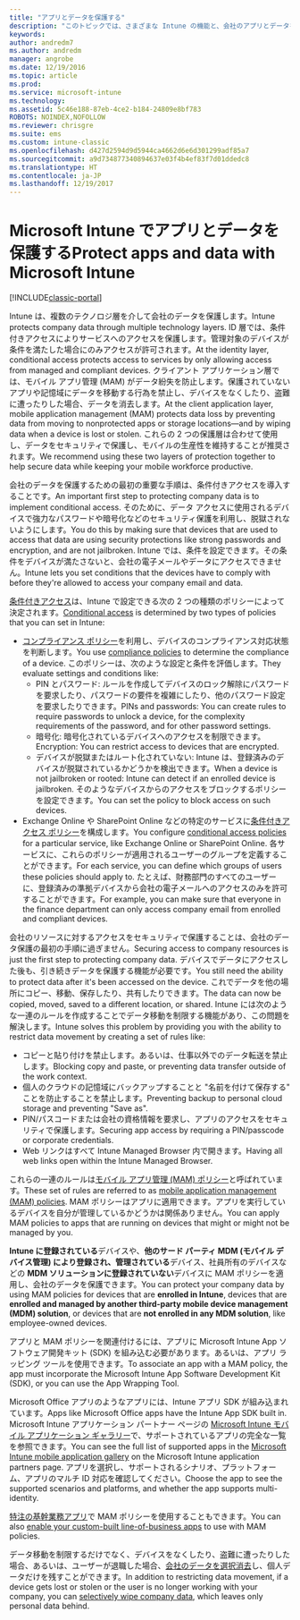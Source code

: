 ```yaml
---
title: "アプリとデータを保護する"
description: "このトピックでは、さまざまな Intune の機能と、会社のアプリとデータを保護するために使用可能な機能について説明します。"
keywords: 
author: andredm7
ms.author: andredm
manager: angrobe
ms.date: 12/19/2016
ms.topic: article
ms.prod: 
ms.service: microsoft-intune
ms.technology: 
ms.assetid: 5c46e188-87eb-4ce2-b184-24809e8bf783
ROBOTS: NOINDEX,NOFOLLOW
ms.reviewer: chrisgre
ms.suite: ems
ms.custom: intune-classic
ms.openlocfilehash: d427d2594d9d5944ca4662d6e6d301299adf85a7
ms.sourcegitcommit: a9d734877340894637e03f4b4ef83f7d01ddedc8
ms.translationtype: HT
ms.contentlocale: ja-JP
ms.lasthandoff: 12/19/2017
---
```

# <a name="protect-apps-and-data-with-microsoft-intune"></a><span data-ttu-id="5db8f-103">Microsoft Intune でアプリとデータを保護する</span><span class="sxs-lookup"><span data-stu-id="5db8f-103">Protect apps and data with Microsoft Intune</span></span>

[!INCLUDE[classic-portal](../includes/classic-portal.md)]

<span data-ttu-id="5db8f-104">Intune は、複数のテクノロジ層を介して会社のデータを保護します。</span><span class="sxs-lookup"><span data-stu-id="5db8f-104">Intune protects company data through multiple technology layers.</span></span> <span data-ttu-id="5db8f-105">ID 層では、条件付きアクセスによりサービスへのアクセスを保護します。管理対象のデバイスが条件を満たした場合にのみアクセスが許可されます。</span><span class="sxs-lookup"><span data-stu-id="5db8f-105">At the identity layer, conditional access protects access to services by only allowing access from managed and compliant devices.</span></span> <span data-ttu-id="5db8f-106">クライアント アプリケーション層では、モバイル アプリ管理 (MAM) がデータ紛失を防止します。保護されていないアプリや記憶域にデータを移動する行為を禁止し、デバイスをなくしたり、盗難に遭ったりした場合、データを消去します。</span><span class="sxs-lookup"><span data-stu-id="5db8f-106">At the client application layer, mobile application management (MAM) protects data loss by preventing data from moving to nonprotected apps or storage locations—and by wiping data when a device is lost or stolen.</span></span> <span data-ttu-id="5db8f-107">これらの 2 つの保護層は合わせて使用し、データをセキュリティで保護し、モバイルの生産性を維持することが推奨されます。</span><span class="sxs-lookup"><span data-stu-id="5db8f-107">We recommend using these two layers of protection together to help secure data while keeping your mobile workforce productive.</span></span>

<span data-ttu-id="5db8f-108">会社のデータを保護するための最初の重要な手順は、条件付きアクセスを導入することです。</span><span class="sxs-lookup"><span data-stu-id="5db8f-108">An important first step to protecting company data is to implement conditional access.</span></span> <span data-ttu-id="5db8f-109">そのために、データ アクセスに使用されるデバイスで強力なパスワードや暗号化などのセキュリティ保護を利用し、脱獄されないようにします。</span><span class="sxs-lookup"><span data-stu-id="5db8f-109">You do this by making sure that devices that are used to access that data are using security protections like strong passwords and encryption, and are not jailbroken.</span></span> <span data-ttu-id="5db8f-110">Intune では、条件を設定できます。その条件をデバイスが満たさないと、会社の電子メールやデータにアクセスできません。</span><span class="sxs-lookup"><span data-stu-id="5db8f-110">Intune lets you set conditions that the devices have to comply with before they're allowed to access your company email and data.</span></span>

<span data-ttu-id="5db8f-111">[条件付きアクセス](restrict-access-to-email-and-o365-services-with-microsoft-intune.md)は、Intune で設定できる次の 2 つの種類のポリシーによって決定されます。</span><span class="sxs-lookup"><span data-stu-id="5db8f-111">[Conditional access](restrict-access-to-email-and-o365-services-with-microsoft-intune.md) is determined by two types of policies that you can set in Intune:</span></span>
- <span data-ttu-id="5db8f-112">[コンプライアンス ポリシー](introduction-to-device-compliance-policies-in-microsoft-intune.md)を利用し、デバイスのコンプライアンス対応状態を判断します。</span><span class="sxs-lookup"><span data-stu-id="5db8f-112">You use [compliance policies](introduction-to-device-compliance-policies-in-microsoft-intune.md) to determine the compliance of a device.</span></span> <span data-ttu-id="5db8f-113">このポリシーは、次のような設定と条件を評価します。</span><span class="sxs-lookup"><span data-stu-id="5db8f-113">They evaluate settings and conditions like:</span></span>
  - <span data-ttu-id="5db8f-114">PIN とパスワード: ルールを作成してデバイスのロック解除にパスワードを要求したり、パスワードの要件を複雑にしたり、他のパスワード設定を要求したりできます。</span><span class="sxs-lookup"><span data-stu-id="5db8f-114">PINs and passwords: You can create rules to require passwords to unlock a device, for the complexity requirements of the password, and for other password settings.</span></span>
  - <span data-ttu-id="5db8f-115">暗号化: 暗号化されているデバイスへのアクセスを制限できます。</span><span class="sxs-lookup"><span data-stu-id="5db8f-115">Encryption: You can restrict access to devices that are encrypted.</span></span>
  - <span data-ttu-id="5db8f-116">デバイスが脱獄またはルート化されていない: Intune は、登録済みのデバイスが脱獄されているかどうかを検出できます。</span><span class="sxs-lookup"><span data-stu-id="5db8f-116">When a device is not jailbroken or rooted: Intune can detect if an enrolled device is jailbroken.</span></span> <span data-ttu-id="5db8f-117">そのようなデバイスからのアクセスをブロックするポリシーを設定できます。</span><span class="sxs-lookup"><span data-stu-id="5db8f-117">You can set the policy to block access on such devices.</span></span>
- <span data-ttu-id="5db8f-118">Exchange Online や SharePoint Online などの特定のサービスに[条件付きアクセス ポリシー](restrict-access-to-email-and-o365-services-with-microsoft-intune.md)を構成します。</span><span class="sxs-lookup"><span data-stu-id="5db8f-118">You configure [conditional access policies](restrict-access-to-email-and-o365-services-with-microsoft-intune.md) for a particular service, like Exchange Online or SharePoint Online.</span></span> <span data-ttu-id="5db8f-119">各サービスに、これらのポリシーが適用されるユーザーのグループを定義することができます。</span><span class="sxs-lookup"><span data-stu-id="5db8f-119">For each service, you can define which groups of users these policies should apply to.</span></span> <span data-ttu-id="5db8f-120">たとえば、財務部門のすべてのユーザーに、登録済みの準拠デバイスから会社の電子メールへのアクセスのみを許可することができます。</span><span class="sxs-lookup"><span data-stu-id="5db8f-120">For example, you can make sure that everyone in the finance department can only access company email from enrolled and compliant devices.</span></span>

<span data-ttu-id="5db8f-121">会社のリソースに対するアクセスをセキュリティで保護することは、会社のデータ保護の最初の手順に過ぎません。</span><span class="sxs-lookup"><span data-stu-id="5db8f-121">Securing access to company resources is just the first step to protecting company data.</span></span> <span data-ttu-id="5db8f-122">デバイスでデータにアクセスした後も、引き続きデータを保護する機能が必要です。</span><span class="sxs-lookup"><span data-stu-id="5db8f-122">You still need the ability to protect data after it's been accessed on the device.</span></span> <span data-ttu-id="5db8f-123">これでデータを他の場所にコピー、移動、保存したり、共有したりできます。</span><span class="sxs-lookup"><span data-stu-id="5db8f-123">The data can now be copied, moved, saved to a different location, or shared.</span></span> <span data-ttu-id="5db8f-124">Intune には次のような一連のルールを作成することでデータ移動を制限する機能があり、この問題を解決します。</span><span class="sxs-lookup"><span data-stu-id="5db8f-124">Intune solves this problem by providing you with the ability to restrict data movement by creating a set of rules like:</span></span>
- <span data-ttu-id="5db8f-125">コピーと貼り付けを禁止します。あるいは、仕事以外でのデータ転送を禁止します。</span><span class="sxs-lookup"><span data-stu-id="5db8f-125">Blocking copy and paste, or preventing data transfer outside of the work context.</span></span>
- <span data-ttu-id="5db8f-126">個人のクラウドの記憶域にバックアップすることと "名前を付けて保存する" ことを防止することを禁止します。</span><span class="sxs-lookup"><span data-stu-id="5db8f-126">Preventing backup to personal cloud storage and preventing "Save as".</span></span>
- <span data-ttu-id="5db8f-127">PIN/パスコードまたは会社の資格情報を要求し、アプリのアクセスをセキュリティで保護します。</span><span class="sxs-lookup"><span data-stu-id="5db8f-127">Securing app access by requiring a PIN/passcode or corporate credentials.</span></span>
- <span data-ttu-id="5db8f-128">Web リンクはすべて Intune Managed Browser 内で開きます。</span><span class="sxs-lookup"><span data-stu-id="5db8f-128">Having all web links open within the Intune Managed Browser.</span></span>

<span data-ttu-id="5db8f-129">これらの一連のルールは[モバイル アプリ管理 (MAM) ポリシー](protect-app-data-using-mobile-app-management-policies-with-microsoft-intune.md)と呼ばれています。</span><span class="sxs-lookup"><span data-stu-id="5db8f-129">These set of rules are referred to as [mobile application management (MAM) policies](protect-app-data-using-mobile-app-management-policies-with-microsoft-intune.md).</span></span> <span data-ttu-id="5db8f-130">MAM ポリシーはアプリに適用できます。アプリを実行しているデバイスを自分が管理しているかどうかは関係ありません。</span><span class="sxs-lookup"><span data-stu-id="5db8f-130">You can apply MAM policies to apps that are running on devices that might or might not be managed by you.</span></span>  

<span data-ttu-id="5db8f-131">**Intune に登録されている**デバイスや、**他のサード パーティ MDM (モバイル デバイス管理) により登録され、管理されている**デバイス、社員所有のデバイスなどの **MDM ソリューションに登録されていない**デバイスに MAM ポリシーを適用し、会社のデータを保護できます。</span><span class="sxs-lookup"><span data-stu-id="5db8f-131">You can protect your company data by using MAM policies for devices that are **enrolled in Intune**, devices that are **enrolled and managed by another third-party mobile device management (MDM) solution**, or devices that are **not enrolled in any MDM solution**, like employee-owned devices.</span></span>

<span data-ttu-id="5db8f-132">アプリと MAM ポリシーを関連付けるには、アプリに Microsoft Intune App ソフトウェア開発キット (SDK) を組み込む必要があります。あるいは、アプリ ラッピング ツールを使用できます。</span><span class="sxs-lookup"><span data-stu-id="5db8f-132">To associate an app with a MAM policy, the app must incorporate the Microsoft Intune App Software Development Kit (SDK), or you can use the App Wrapping Tool.</span></span>

<span data-ttu-id="5db8f-133">Microsoft Office アプリのようなアプリには、Intune アプリ SDK が組み込まれています。</span><span class="sxs-lookup"><span data-stu-id="5db8f-133">Apps like Microsoft Office apps have the Intune App SDK built in.</span></span> <span data-ttu-id="5db8f-134">Microsoft Intune アプリケーション パートナー ページの [Microsoft Intune モバイル アプリケーション ギャラリー](https://www.microsoft.com/cloud-platform/microsoft-intune-apps)で、サポートされているアプリの完全な一覧を参照できます。</span><span class="sxs-lookup"><span data-stu-id="5db8f-134">You can see the full list of supported apps in the [Microsoft Intune mobile application gallery](https://www.microsoft.com/cloud-platform/microsoft-intune-apps) on the Microsoft Intune application partners page.</span></span> <span data-ttu-id="5db8f-135">アプリを選択し、サポートされるシナリオ、プラットフォーム、アプリのマルチ ID 対応を確認してください。</span><span class="sxs-lookup"><span data-stu-id="5db8f-135">Choose the app to see the supported scenarios and platforms, and whether the app supports multi-identity.</span></span>

<span data-ttu-id="5db8f-136">[特注の基幹業務アプリ](/intune/apps-prepare-mobile-application-management)で MAM ポリシーを使用することもできます。</span><span class="sxs-lookup"><span data-stu-id="5db8f-136">You can also [enable your custom-built line-of-business apps](/intune/apps-prepare-mobile-application-management) to use with MAM policies.</span></span>

<span data-ttu-id="5db8f-137">データ移動を制限するだけでなく、デバイスをなくしたり、盗難に遭ったりした場合、あるいは、ユーザーが退職した場合、[会社のデータを選択消去](wipe-managed-company-app-data-with-microsoft-intune.md)し、個人データだけを残すことができます。</span><span class="sxs-lookup"><span data-stu-id="5db8f-137">In addition to restricting data movement, if a device gets lost or stolen or the user is no longer working with your company, you can [selectively wipe company data](wipe-managed-company-app-data-with-microsoft-intune.md), which leaves only personal data behind.</span></span>
